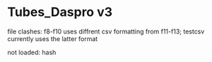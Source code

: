 # Tubes_Daspro v3

file clashes: f8-f10 uses diffrent csv formatting from f11-f13; testcsv currently uses the latter format

not loaded: hash
